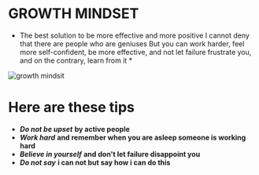 
# GROWTH MINDSET

* The best solution to be more effective and more positive
I cannot deny that there are people who are geniuses
But you can work harder, feel more self-confident, be more effective, and not let failure frustrate you, and on the contrary, learn from it *


![growth mindsit](https://encrypted-tbn0.gstatic.com/images?q=tbn:ANd9GcRJtR7CBYM_ZmgFlugEpLYNrs3_Kwsx7DcuVw&usqp=CAU)



# Here are these tips #
- ***Do not be upset*** **by active people**
- ***Work hard*** **and remember when you are asleep someone is working hard**
- ***Believe in yourself*** **and don't let failure disappoint you**
- ***Do not say*** **i can not but say how i can do this**
